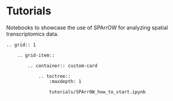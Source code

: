 <!-- images can have any resolution, but need to have ratio W x H = 3 x 2 -->

# Tutorials

<a name="tutorials"></a>

Notebooks to showcase the use of SPArrOW for analyzing spatial transcriptomics data.

```{eval-rst}
.. grid:: 1

    .. grid-item::

        .. container:: custom-card

            .. toctree::
                :maxdepth: 1

                tutorials/SPArrOW_how_to_start.ipynb

```

